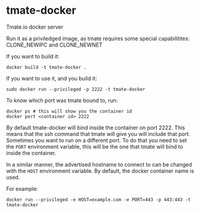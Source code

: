 tmate-docker
============

Tmate.io docker server

Run it as a priviledged image, as tmate requires some special capabilitites: CLONE_NEWIPC and CLONE_NEWNET

If you want to build it:
```
docker build -t tmate-docker .
```

If you want to use it, and you build it:
```
sudo docker run --privileged -p 2222 -t tmate-docker
```

To know which port was tmate bound to, run:
```
docker ps # this will show you the container id
docker port <container id> 2222
```

By default tmate-docker will bind inside the container on port 2222. This means that the ssh command that tmate will give you will include that port.
Sometimes you want to run on a different port. To do that you need to set the ```PORT``` environment variable, this will be the one that tmate will bind to inside the container.

In a similar manner, the advertised hostname to connect to can be
changed with the ```HOST``` environment variable. By default, the docker
container name is used.

For example:
```
docker run --privileged -e HOST=example.com -e PORT=443 -p 443:443 -t tmate-docker
```
